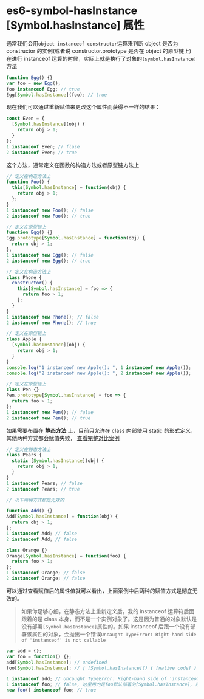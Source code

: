 # es6-symbol-hasInstance [Symbol.hasInstance] 属性

通常我们会用`object instanceof constructor`运算来判断 object 是否为 constructor 的实例(或者说 constructor.prototype 是否在 object 的原型链上) 在进行 instanceof 运算的时候，实际上就是执行了对象的`[symbol.hasInstance]`方法

```js
function Egg() {}
var foo = new Egg();
foo instanceof Egg; // true
Egg[Symbol.hasInstance](foo); // true
```

现在我们可以通过重新赋值来更改这个属性而获得不一样的结果：

```js
const Even = {
  [Symbol.hasInstance](obj) {
    return obj > 1;
  }
};
1 instanceof Even; // flase
2 instanceof Even; // true
```

这个方法，通常定义在函数的构造方法或者原型链方法上

```js
// 定义在构造方法上
function Foo() {
  this[Symbol.hasInstance] = function(obj) {
    return obj > 1;
  };
}
1 instanceof new Foo(); // false
2 instanceof new Foo(); // true

// 定义在原型链上
function Egg() {}
Egg.prototype[Symbol.hasInstance] = function(obj) {
  return obj > 1;
};
1 instanceof new Egg(); // false
2 instanceof new Egg(); // true

// 定义在构造方法上
class Phone {
  constructor() {
    this[Symbol.hasInstance] = foo => {
      return foo > 1;
    };
  }
}
1 instanceof new Phone(); // false
2 instanceof new Phone(); // true

// 定义在原型链上
class Apple {
  [Symbol.hasInstance](obj) {
    return obj > 1;
  }
}
console.log("1 instanceof new Apple(): ", 1 instanceof new Apple());
console.log("2 instanceof new Apple(): ", 2 instanceof new Apple());

// 定义在原型链上
class Pen {}
Pen.prototype[Symbol.hasInstance] = foo => {
  return foo > 1;
};
1 instanceof new Pen(); // false
2 instanceof new Pen(); // true
```

如果需要布置在 **静态方法** 上，目前只允许在 class 内部使用 static 的形式定义，其他两种方式都会赋值失败， [查看完整对比案例](./demo/demo3.html)

```js
// 定义在静态方法上
class Pears {
  static [Symbol.hasInstance](obj) {
    return obj > 1;
  }
}
1 instanceof Pears; // false
2 instanceof Pears; // true

// 以下两种方式都是无效的

function Add() {}
Add[Symbol.hasInstance] = function(obj) {
  return obj > 1;
};
1 instanceof Add; // false
2 instanceof Add; // false

class Orange {}
Orange[Symbol.hasInstance] = function(foo) {
  return foo > 1;
};
1 instanceof Orange; // false
2 instanceof Orange; // false
```

可以通过查看赋值后的属性值就可以看出，上面案例中后两种的赋值方式是彻底无效的。

> 如果你足够心细，在静态方法上重新定义后，我的 instanceof 运算符后面跟着的是 class 本身，而不是一个实例对象了。这是因为普通的对象默认是没有部署`[Symbol.hasInstance]`属性的。如果 instanceof 后跟一个没有部署该属性的对象，会抛出一个错误`Uncaught TypeError: Right-hand side of 'instanceof' is not callable`

```js
var add = {};
var foo = function() {};
add[Symbol.hasInstance]; // undefined
foo[Symbol.hasInstance]; // ƒ [Symbol.hasInstance]() { [native code] }

1 instanceof add; // Uncaught TypeError: Right-hand side of 'instanceof' is not callable
1 instanceof foo; // false, 这里用的是foo默认部署的[Symbol.hasInstance], 所以结果为false
new foo() instanceof foo; // true
```
